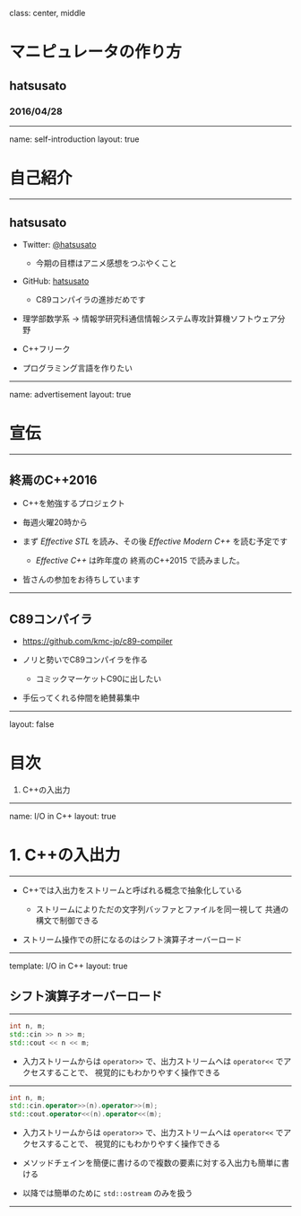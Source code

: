 class: center, middle

# マニピュレータの作り方

## hatsusato

### 2016/04/28

---
name: self-introduction
layout: true

# 自己紹介

---

## hatsusato

- Twitter: [@hatsusato](https://twitter.com/hatsusato)

	- 今期の目標はアニメ感想をつぶやくこと

- GitHub: [hatsusato](https://github.com/hatsusato)

	- C89コンパイラの進捗だめです

- 理学部数学系 -> 情報学研究科通信情報システム専攻計算機ソフトウェア分野

- C++フリーク

- プログラミング言語を作りたい

---
name: advertisement
layout: true

# 宣伝

---

## 終焉のC++2016

- C++を勉強するプロジェクト

- 毎週火曜20時から

- まず _Effective STL_ を読み、その後 _Effective Modern C++_ を読む予定です

	- _Effective C++_ は昨年度の 終焉のC++2015 で読みました。

- 皆さんの参加をお待ちしています

---

## C89コンパイラ

- https://github.com/kmc-jp/c89-compiler

- ノリと勢いでC89コンパイラを作る

	- コミックマーケットC90に出したい

- 手伝ってくれる仲間を絶賛募集中

---
layout: false

# 目次

1. C++の入出力

---
name: I/O in C++
layout: true

# 1. C++の入出力

---

- C++では入出力をストリームと呼ばれる概念で抽象化している

	- ストリームによりただの文字列バッファとファイルを同一視して
	  共通の構文で制御できる

- ストリーム操作での肝になるのはシフト演算子オーバーロード

---
template: I/O in C++
layout: true

## シフト演算子オーバーロード

---

```C++
int n, m;
std::cin >> n >> m;
std::cout << n << m;
```

- 入力ストリームからは `operator>>` で、出力ストリームへは `operator<<` でアクセスすることで、
  視覚的にもわかりやすく操作できる

---

```C++
int n, m;
std::cin.operator>>(n).operator>>(m);
std::cout.operator<<(n).operator<<(m);
```

- 入力ストリームからは `operator>>` で、出力ストリームへは `operator<<` でアクセスすることで、
  視覚的にもわかりやすく操作できる

- メソッドチェインを簡便に書けるので複数の要素に対する入出力も簡単に書ける

- 以降では簡単のために `std::ostream` のみを扱う

---
